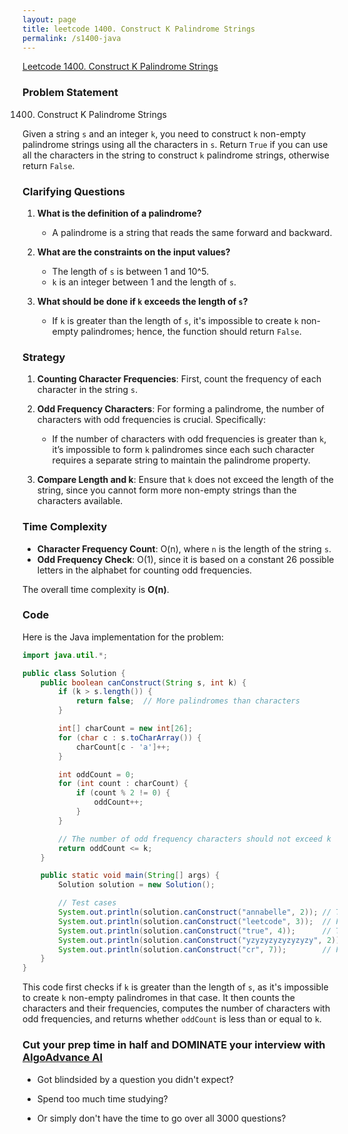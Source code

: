 ```yaml
---
layout: page
title: leetcode 1400. Construct K Palindrome Strings
permalink: /s1400-java
---
```

[Leetcode 1400. Construct K Palindrome Strings](https://algoadvance.github.io/algoadvance/l1400)
### Problem Statement

1400. Construct K Palindrome Strings

Given a string `s` and an integer `k`, you need to construct `k` non-empty palindrome strings using all the characters in `s`. Return `True` if you can use all the characters in the string to construct `k` palindrome strings, otherwise return `False`.

### Clarifying Questions

1. **What is the definition of a palindrome?**
   - A palindrome is a string that reads the same forward and backward.

2. **What are the constraints on the input values?**
   - The length of `s` is between 1 and 10^5.
   - `k` is an integer between 1 and the length of `s`.

3. **What should be done if `k` exceeds the length of `s`?**
   - If `k` is greater than the length of `s`, it's impossible to create `k` non-empty palindromes; hence, the function should return `False`.

### Strategy

1. **Counting Character Frequencies**: First, count the frequency of each character in the string `s`.

2. **Odd Frequency Characters**: For forming a palindrome, the number of characters with odd frequencies is crucial. Specifically:
   - If the number of characters with odd frequencies is greater than `k`, it’s impossible to form `k` palindromes since each such character requires a separate string to maintain the palindrome property.

3. **Compare Length and k**: Ensure that `k` does not exceed the length of the string, since you cannot form more non-empty strings than the characters available.

### Time Complexity

- **Character Frequency Count**: O(n), where `n` is the length of the string `s`.
- **Odd Frequency Check**: O(1), since it is based on a constant 26 possible letters in the alphabet for counting odd frequencies.

The overall time complexity is **O(n)**.

### Code

Here is the Java implementation for the problem:

```java
import java.util.*;

public class Solution {
    public boolean canConstruct(String s, int k) {
        if (k > s.length()) {
            return false;  // More palindromes than characters
        }

        int[] charCount = new int[26];
        for (char c : s.toCharArray()) {
            charCount[c - 'a']++;
        }

        int oddCount = 0;
        for (int count : charCount) {
            if (count % 2 != 0) {
                oddCount++;
            }
        }

        // The number of odd frequency characters should not exceed k
        return oddCount <= k;
    }

    public static void main(String[] args) {
        Solution solution = new Solution();

        // Test cases
        System.out.println(solution.canConstruct("annabelle", 2)); // True
        System.out.println(solution.canConstruct("leetcode", 3));  // False
        System.out.println(solution.canConstruct("true", 4));      // True
        System.out.println(solution.canConstruct("yzyzyzyzyzyzyzy", 2)); // True
        System.out.println(solution.canConstruct("cr", 7));        // False
    }
}
```

This code first checks if `k` is greater than the length of `s`, as it's impossible to create `k` non-empty palindromes in that case. It then counts the characters and their frequencies, computes the number of characters with odd frequencies, and returns whether `oddCount` is less than or equal to `k`.


### Cut your prep time in half and DOMINATE your interview with [AlgoAdvance AI](https://algoAdvance.com)

- Got blindsided by a question you didn't expect?

- Spend too much time studying?

- Or simply don't have the time to go over all 3000 questions?

